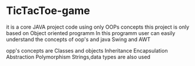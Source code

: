 # TicTacToe-game
it is a core JAVA project code using only OOPs concepts 
this project is only based on Object oriented programm
In this programm user can easily understand the concepts of oop's and java Swing and AWT

opp's concepts are 
Classes and objects
Inheritance
Encapsulation
Abstraction
Polymorphism
Strings,data types are also used
